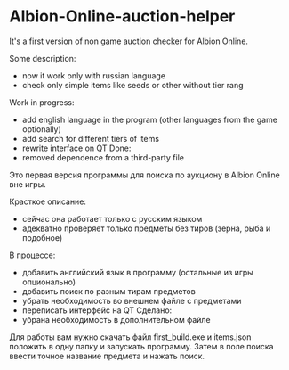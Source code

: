 # Albion-Online-auction-helper

It's a first version of non game auction checker for Albion Online.

Some description:
  - now it work only with russian language
  - check only simple items like seeds or other without tier rang
 
Work in progress:
 - add english language in the program (other languages from the game optionally)
 - add search for different tiers of items
 - rewrite interface on QT
Done:
 - removed dependence from a third-party file
 

Это первая версия программы для поиска по аукциону в Albion Online вне игры.

Красткое описание:
 - сейчас она работает только с русским языком
 - адекватно проверяет только предметы без тиров (зерна, рыба и подобное)

В процессе:
 - добавить английский язык в программу (остальные из игры опционально)
 - добавить поиск по разным тирам предметов
 - убрать необходимость во внешнем файле с предметами
 - переписать интерфейс на QT
Сделано:
 - убрана необходимость в дополнительном файле

Для работы вам нужно скачать файл first_build.exe и items.json положить в одну папку и запускать программу. 
Затем в поле поиска ввести точное название предмета и нажать поиск.
